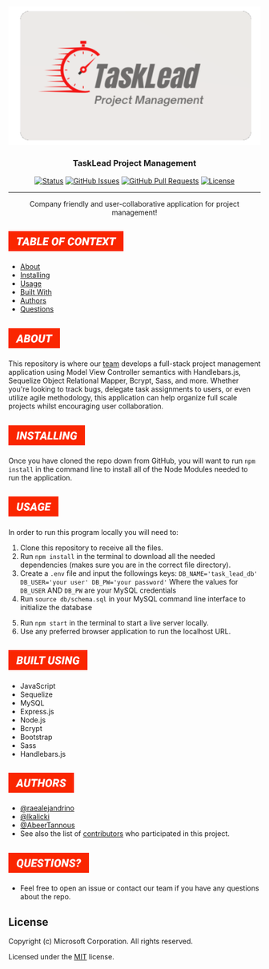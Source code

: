 <p align="center">
  <a href="https://github.com/raealejandrino/full-e-commerce-web" rel="noopener">
 <img src="./public/images/taskleadlogopng.png" alt="Project logo"></a>

</p>


<h3 align="center">TaskLead Project Management</h3>

<div align="center">

[![Status](https://img.shields.io/badge/status-active-success.svg)]()
[![GitHub Issues](https://img.shields.io/github/issues/raealejandrino/Tasklead-repo.svg)](https://github.com/raealejandrino/Tasklead-repo/issues)
[![GitHub Pull Requests](https://img.shields.io/github/issues-pr/raealejandrino/Tasklead-repo.svg)](https://github.com/raealejandrino/Tasklead-repo/pulls)
[![License](https://img.shields.io/badge/license-MIT-blue.svg)](/LICENSE)

</div>

---

<p align="center"> Company friendly and user-collaborative application for project management!
    <br> 
</p>


## <img src="./themes/tomato/menu-categories/table-of-context.png" style="height: 40px">

- [About](#about)
- [Installing](#installing)
- [Usage](#usage)
- [Built With](#built_using)
- [Authors](#authors)
- [Questions](#questions)

## <img id="about" src="./themes/tomato/menu-categories/about.png" style="height: 40px">


This repository is where our [team](https://github.com/raealejandrino/Tasklead-repo/graphs/contributors) develops a full-stack project management application using Model View Controller semantics with Handlebars.js, Sequelize Object Relational Mapper, Bcrypt, Sass, and more. Whether you're looking to track bugs, delegate task assignments to users, or even utilize agile methodology, this application can help organize full scale projects whilst encouraging user collaboration.         

## <img id="installing" src="./themes/tomato/menu-categories/installing.png" style="height: 40px">

Once you have cloned the repo down from GitHub, you will want to run `npm install` in the command line to install all of the Node Modules needed to run the application.

## <img id="usage" src="./themes/tomato/menu-categories/usage.png" style="height: 40px">

In order to run this program locally you will need to:

1. Clone this repository to receive all the files.
2. Run `npm install` in the terminal to download all the needed dependencies (makes sure you are in the correct file directory).
3. Create a `.env` file and input the followings keys: `DB_NAME='task_lead_db' DB_USER='your user' DB_PW='your password'` Where the values for `DB_USER` AND `DB_PW` are your MySQL credentials
4. Run `source db/schema.sql` in your MySQL command line interface to initialize the database
<!-- 5. (OPTIONAL) Run `npm run seed` to initialize seeding scripts to insert test data into the database -->
5. Run `npm start` in the terminal to start a live server locally.
6. Use any preferred browser application to run the localhost URL.

## <img id="built_using" src="./themes/tomato/menu-categories/built-using.png" style="height: 40px">

- JavaScript
- Sequelize
- MySQL
- Express.js
- Node.js
- Bcrypt
- Bootstrap
- Sass
- Handlebars.js

## <img id="authors" src="./themes/tomato/menu-categories/authors.png" style="height: 40px">

- [@raealejandrino](https://github.com/raealejandrino)
- [@lkalicki](https://github.com/lkalicki)
- [@AbeerTannous](https://github.com/AbeerTannous)
- See also the list of [contributors](https://github.com/coding-boot-camp/fantastic-umbrella/graphs/contributors) who participated in this project.


## <img id="questions" src="./themes/tomato/menu-categories/questions-alt.png" style="height: 40px">

- Feel free to open an issue or contact our team if you have any questions about the repo.

## License

Copyright (c) Microsoft Corporation. All rights reserved.

Licensed under the [MIT](LICENSE.txt) license.
